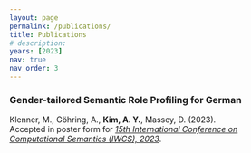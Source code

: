 ```yaml
---
layout: page
permalink: /publications/
title: Publications
# description: 
years: [2023]
nav: true
nav_order: 3
---
```

<!-- _pages/publications.md -->
<div class="publications">


<!-- Gender-tailored Semantic Role Profiling -->
<h3>Gender-tailored Semantic Role Profiling for German</h3>
<p>
	Klenner, M., Göhring, A., <strong>Kim, A. Y.</strong>, Massey, D. (2023).<br>
  Accepted in poster form for <em><a href="https://iwcs2023.loria.fr/selected-papers/">15th International Conference on Computational Semantics (IWCS), 2023</a></em>.
</p>


<!-- {%- for y in page.years %}
  <h2 class="year">{{y}}</h2>
  {% bibliography -f papers -q @*[year={{y}}]* %}
{% endfor %} -->

</div>